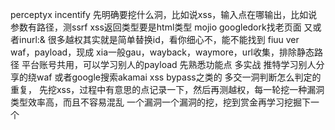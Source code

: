 perceptyx
incentify
先明确要挖什么洞，比如说xss，输入点在哪输出，比如说参数有路径，测ssrf
xss返回类型要是html类型
mojio
googledork找老页面  又或者inurl:&
很多越权其实就是简单替换id，看你细心不，能不能找到
fiuu
ver    
waf，payload，现成
xia一般gau，wayback，waymore，url收集，排除静态路径
平台账号共用，可以学习别人的payload
先熟悉功能点
多实战
推特学习别人分享的绕waf   或者google搜索akamai xss bypass之类的
多交一洞判断怎么判定的重复，
先挖xss，过程中有意思的点记录一下，然后再测越权，每一轮挖一种漏洞类型效率高，而且不容易混乱
一个漏洞一个漏洞的挖，挖到赏金再学习挖掘下一个